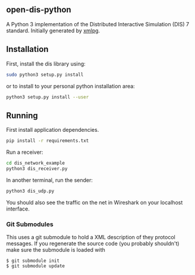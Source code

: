 ## open-dis-python

A Python 3 implementation of the Distributed Interactive Simulation (DIS) 7 standard.
Initially generated by [xmlpg](https://github.com/open-dis/xmlpg).

## Installation

First, install the dis library using:

```bash
sudo python3 setup.py install
```

or to install to your personal python installation area:

```bash
python3 setup.py install --user
```

## Running

First install application dependencies.

```bash
pip install -r requirements.txt
```

Run a receiver:

```bash
cd dis_network_example 
python3 dis_receiver.py
```

In another terminal, run the sender:

```bash
python3 dis_udp.py
```

You should also see the traffic on the net in Wireshark on your localhost interface.

### Git Submodules

This uses a git submodule to hold a XML description of they protocol messages. If
you regenerate the source code (you probably shouldn't) make sure the submodule
is loaded with

```
$ git submodule init
$ git submodule update
```
